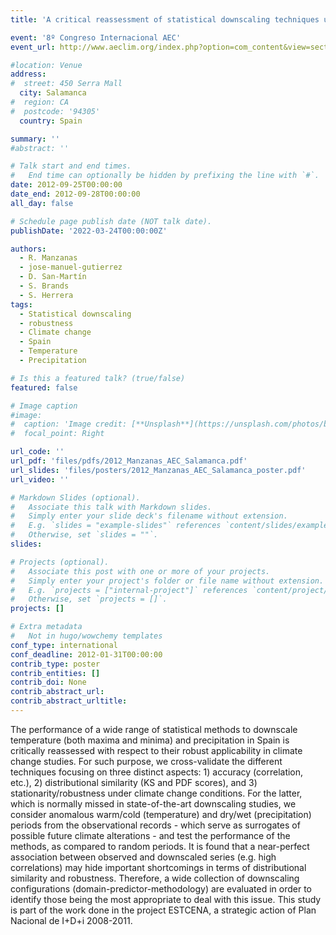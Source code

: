 ```yaml
---
title: 'A critical reassessment of statistical downscaling techniques under climate change conditions in Spain: Accuracy, distributional similarity and robustness'

event: '8º Congreso Internacional AEC'
event_url: http://www.aeclim.org/index.php?option=com_content&view=section&id=11&Itemid=78&lang=es

#location: Venue
address:
#  street: 450 Serra Mall
  city: Salamanca
#  region: CA
#  postcode: '94305'
  country: Spain

summary: ''
#abstract: ''

# Talk start and end times.
#   End time can optionally be hidden by prefixing the line with `#`.
date: 2012-09-25T00:00:00
date_end: 2012-09-28T00:00:00
all_day: false

# Schedule page publish date (NOT talk date).
publishDate: '2022-03-24T00:00:00Z'

authors: 
  - R. Manzanas
  - jose-manuel-gutierrez
  - D. San-Martín
  - S. Brands
  - S. Herrera
tags: 
  - Statistical downscaling
  - robustness
  - Climate change
  - Spain
  - Temperature
  - Precipitation

# Is this a featured talk? (true/false)
featured: false

# Image caption
#image:
#  caption: 'Image credit: [**Unsplash**](https://unsplash.com/photos/bzdhc5b3Bxs)'
#  focal_point: Right

url_code: ''
url_pdf: 'files/pdfs/2012_Manzanas_AEC_Salamanca.pdf'
url_slides: 'files/posters/2012_Manzanas_AEC_Salamanca_poster.pdf'
url_video: ''

# Markdown Slides (optional).
#   Associate this talk with Markdown slides.
#   Simply enter your slide deck's filename without extension.
#   E.g. `slides = "example-slides"` references `content/slides/example-slides.md`.
#   Otherwise, set `slides = ""`.
slides:

# Projects (optional).
#   Associate this post with one or more of your projects.
#   Simply enter your project's folder or file name without extension.
#   E.g. `projects = ["internal-project"]` references `content/project/deep-learning/index.md`.
#   Otherwise, set `projects = []`.
projects: []

# Extra metadata
#   Not in hugo/wowchemy templates
conf_type: international
conf_deadline: 2012-01-31T00:00:00
contrib_type: poster
contrib_entities: []
contrib_doi: None
contrib_abstract_url: 
contrib_abstract_urltitle: 
---
```


The performance of a wide range of statistical methods to downscale temperature (both maxima and minima) and precipitation in Spain is critically reassessed with respect to their robust applicability in climate change studies. For such purpose, we cross-validate the different techniques focusing on three distinct aspects: 1) accuracy (correlation, etc.), 2) distributional similarity (KS and PDF scores), and 3) stationarity/robustness under climate change conditions. For the latter, which is normally missed in state-of-the-art downscaling studies, we consider anomalous warm/cold (temperature) and dry/wet (precipitation) periods from the observational records - which serve as surrogates of possible future climate alterations - and test the performance of the methods, as compared to random periods. It is found that a near-perfect association between observed and downscaled series (e.g. high correlations) may hide important shortcomings in terms of distributional similarity and robustness. Therefore, a wide collection of downscaling configurations (domain-predictor-methodology) are evaluated in order to identify those being the most appropriate to deal with this issue.
This study is part of the work done in the project ESTCENA, a strategic action of Plan Nacional de I+D+i 2008-2011.
